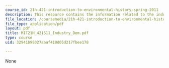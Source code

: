 ```yaml
---
course_id: 21h-421-introduction-to-environmental-history-spring-2011
description: This resource contains the information related to the industry and demography.
file_location: /coursemedia/21h-421-introduction-to-environmental-history-spring-2011/32941b99327aaaf410d05d217fbee178_MIT21H_421S11_Industry_Dem.pdf
file_type: application/pdf
layout: pdf
title: MIT21H_421S11_Industry_Dem.pdf
type: course
uid: 32941b99327aaaf410d05d217fbee178

---
```

None